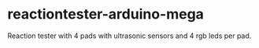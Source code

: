 # reactiontester-arduino-mega
Reaction tester with 4 pads with ultrasonic sensors and 4 rgb leds per pad.
